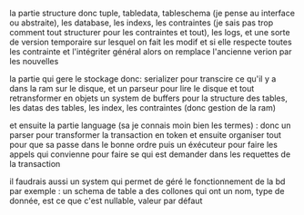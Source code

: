 
la partie structure donc tuple, tabledata, tableschema (je pense au interface ou abstraite), les database, les indexs, les contraintes (je sais pas trop comment tout structurer pour les contraintes et tout), les logs, et une sorte de version temporaire sur lesquel on fait les modif et si elle respecte toutes les contrainte et l'intégriter général alors on remplace l'ancienne verion par les nouvelles

la partie qui gere le stockage donc:
serializer pour transcire ce qu'il y a dans la ram sur le disque, et un parseur pour lire le disque et tout retransformer en objets
un system de buffers pour la structure des tables, les datas des tables, les index, les contraintes (donc gestion de la ram)

et ensuite la partie language (sa je connais moin bien les termes) :
donc un parser pour transformer la transaction en token et ensuite organiser tout pour que sa passe dans le bonne ordre puis un éxécuteur pour faire les appels qui convienne pour faire se qui est demander dans les requettes de la transaction

il faudrais aussi un system qui permet de géré le fonctionnement de la bd par exemple :
un schema de table a des collones qui ont un nom, type de donnée, est ce que c'est nullable, valeur par défaut